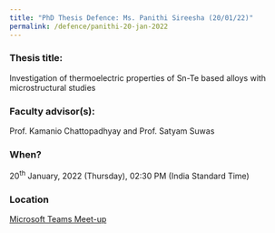 ```yaml
---
title: "PhD Thesis Defence: Ms. Panithi Sireesha (20/01/22)"
permalink: /defence/panithi-20-jan-2022
---
```

### Thesis title:
Investigation of thermoelectric properties of Sn-Te based alloys with microstructural studies

### Faculty advisor(s):
Prof. Kamanio Chattopadhyay and Prof. Satyam Suwas

### When?
20<sup>th</sup> January, 2022 (Thursday), 02:30 PM (India Standard Time)

### Location
<a href="https://teams.microsoft.com/l/meetup-join/19%3ameeting_MzIzNWQyODItYjc4Zi00Yzk0LTlmODctZmJkMzg1N2U5MjI1%40thread.v2/0?context=%7b%22Tid%22%3a%226f15cd97-f6a7-41e3-b2c5-ad4193976476%22%2c%22Oid%22%3a%2286dab62c-3a58-4241-b1d7-7649f87c6ee0%22%7d" target="_blank">Microsoft Teams Meet-up</a>
